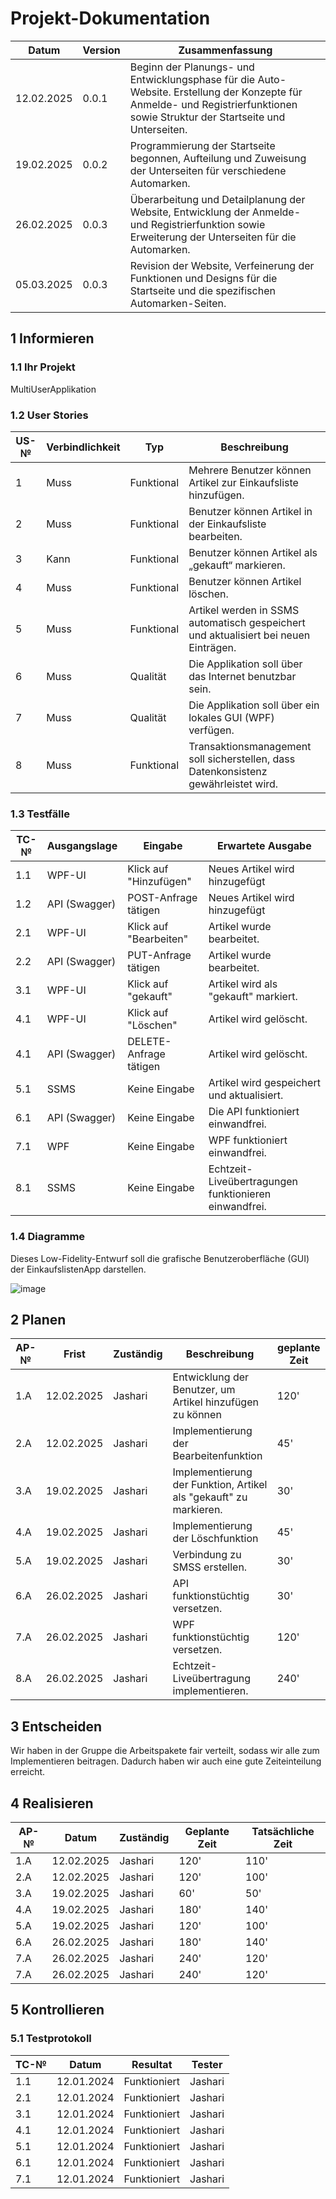 # Projekt-Dokumentation

| Datum       | Version | Zusammenfassung                                              |
| ----------- | ------- | ------------------------------------------------------------ |
| 12.02.2025  | 0.0.1   | Beginn der Planungs- und Entwicklungsphase für die Auto-Website. Erstellung der Konzepte für Anmelde- und Registrierfunktionen sowie Struktur der Startseite und Unterseiten. |
| 19.02.2025  | 0.0.2   | Programmierung der Startseite begonnen, Aufteilung und Zuweisung der Unterseiten für verschiedene Automarken. |
| 26.02.2025  | 0.0.3   | Überarbeitung und Detailplanung der Website, Entwicklung der Anmelde- und Registrierfunktion sowie Erweiterung der Unterseiten für die Automarken. |
| 05.03.2025  | 0.0.3   | Revision der Website, Verfeinerung der Funktionen und Designs für die Startseite und die spezifischen Automarken-Seiten. |

## 1 Informieren

### 1.1 Ihr Projekt

MultiUserApplikation

### 1.2 User Stories

| US-№ | Verbindlichkeit | Typ         | Beschreibung                                     |
| ---- | --------------- | ----------- | ------------------------------------------------ |
| 1    | Muss            | Funktional  | Mehrere Benutzer können Artikel zur Einkaufsliste hinzufügen.  |
| 2    | Muss            | Funktional  | Benutzer können Artikel in der Einkaufsliste bearbeiten. |
| 3    | Kann            | Funktional  | Benutzer können Artikel als „gekauft“ markieren. |
| 4    | Muss            | Funktional  | Benutzer können Artikel löschen. |
| 5    | Muss            | Funktional  | Artikel werden in SSMS automatisch gespeichert und aktualisiert bei neuen Einträgen. |
| 6    | Muss            | Qualität  | Die Applikation soll über das Internet benutzbar sein. |
| 7    | Muss            | Qualität  | Die Applikation soll über ein lokales GUI (WPF) verfügen. |
| 8    | Muss            | Funktional    | Transaktionsmanagement soll sicherstellen, dass Datenkonsistenz gewährleistet wird. |

### 1.3 Testfälle

| TC-№ | Ausgangslage       | Eingabe                     | Erwartete Ausgabe                                    |
| ----- | ------------------ | --------------------------- | ---------------------------------------------------- |
| 1.1   | WPF-UI         | Klick auf "Hinzufügen"    | Neues Artikel wird hinzugefügt                |
| 1.2   | API (Swagger)         | POST-Anfrage tätigen   | Neues Artikel wird hinzugefügt                |
| 2.1   | WPF-UI         | Klick auf "Bearbeiten"        | Artikel wurde bearbeitet. |
| 2.2   | API (Swagger)         | PUT-Anfrage tätigen        | Artikel wurde bearbeitet. |
| 3.1   | WPF-UI    | Klick auf "gekauft" | Artikel wird als "gekauft" markiert.            |
| 4.1   | WPF-UI | Klick auf "Löschen" | Artikel wird gelöscht.              |
| 4.1   | API (Swagger) | DELETE-Anfrage tätigen | Artikel wird gelöscht.              |
| 5.1   | SSMS    | Keine Eingabe        |  Artikel wird gespeichert und aktualisiert.               |
| 6.1   | API (Swagger)         | Keine Eingabe          | Die API funktioniert einwandfrei. |
| 7.1   | WPF    | Keine Eingabe |  WPF funktioniert einwandfrei.         |
| 8.1   | SSMS    | Keine Eingabe | Echtzeit-Liveübertragungen funktionieren einwandfrei.          |

### 1.4 Diagramme
Dieses Low-Fidelity-Entwurf soll die grafische Benutzeroberfläche (GUI) der EinkaufslistenApp darstellen.

![image](https://github.com/user-attachments/assets/1d836875-2895-4796-8b1c-75991db3affd)


## 2 Planen

| AP-№ | Frist | Zuständig | Beschreibung | geplante Zeit |
| ---- | ----- | --------- | ------------ | ------------- |
| 1.A | 12.02.2025 | Jashari | Entwicklung der Benutzer, um Artikel hinzufügen zu können  | 120' |
| 2.A | 12.02.2025 | Jashari | Implementierung der Bearbeitenfunktion | 45' |
| 3.A | 19.02.2025 | Jashari | Implementierung der Funktion, Artikel als "gekauft" zu markieren.  | 30' |
| 4.A | 19.02.2025 | Jashari| Implementierung der Löschfunktion | 45' |
| 5.A | 19.02.2025 | Jashari | Verbindung zu SMSS erstellen. | 30' |
| 6.A | 26.02.2025 | Jashari | API funktionstüchtig versetzen. | 30' |
| 7.A | 26.02.2025 | Jashari | WPF funktionstüchtig versetzen.  | 120' |
| 8.A | 26.02.2025 | Jashari | Echtzeit-Liveübertragung implementieren. | 240' |


## 3 Entscheiden


Wir haben in der Gruppe die Arbeitspakete fair verteilt, sodass wir alle zum Implementieren beitragen. Dadurch haben wir auch eine gute Zeiteinteilung erreicht.

## 4 Realisieren

| AP-№ | Datum      | Zuständig   | Geplante Zeit | Tatsächliche Zeit |
| ---- | ---------- | ----------- | ------------- | ----------------- |
| 1.A  | 12.02.2025 | Jashari       | 120'          |  110'                 |
| 2.A  | 12.02.2025 | Jashari     | 120'          |  100'                 |
| 3.A  | 19.02.2025 | Jashari  | 60'           |  50'                  |
| 4.A  | 19.02.2025 | Jashari  | 180'          |  140'                |
| 5.A  | 19.02.2025 | Jashari       | 120'          |  100'               |
| 6.A  | 26.02.2025 | Jashari     | 180'          |  140'              |
| 7.A  | 26.02.2025 | Jashari     | 240'          |  120'               |
| 7.A  | 26.02.2025 | Jashari     | 240'          |  120'               |


## 5 Kontrollieren

### 5.1 Testprotokoll

| TC-№ | Datum      | Resultat | Tester      |
| ---- | ---------- | -------- | ----------- |
| 1.1  | 12.01.2024 |   Funktioniert       | Jashari     |
| 2.1  | 12.01.2024 |   Funktioniert       | Jashari       |
| 3.1  | 12.01.2024 |   Funktioniert       | Jashari     |
| 4.1  | 12.01.2024 |   Funktioniert      | Jashari       |
| 5.1  | 12.01.2024 |   Funktioniert      | Jashari  |
| 6.1  | 12.01.2024 |   Funktioniert       | Jashari     |
| 7.1  | 12.01.2024 |   Funktioniert       | Jashari     |
